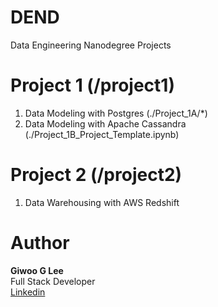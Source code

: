 # DEND

Data Engineering Nanodegree Projects

# Project 1 (/project1)

1. Data Modeling with Postgres (./Project_1A/\*)
2. Data Modeling with Apache Cassandra (./Project_1B_Project_Template.ipynb)

# Project 2 (/project2)

1. Data Warehousing with AWS Redshift

# Author

**Giwoo G Lee**  
Full Stack Developer  
[Linkedin](https://linkedin/in/leegiwoo)
